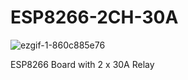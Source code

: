 # ESP8266-2CH-30A

![ezgif-1-860c885e76](https://github.com/microrobotics/ESP8266-2CH-30A/assets/4562957/184d031c-b2be-441a-9530-76137405b370)


ESP8266 Board with 2 x 30A Relay

